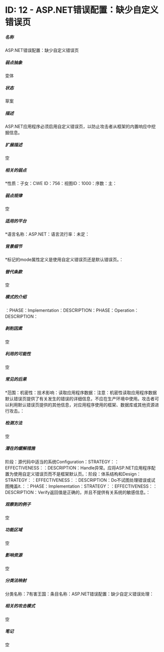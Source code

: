 # ID: 12 - ASP.NET错误配置：缺少自定义错误页
<h5>名称</h5>ASP.NET错误配置：缺少自定义错误页
<h5>弱点抽象</h5>变体
<h5>状态</h5>草案
<h5>描述</h5>ASP.NET应用程序必须启用自定义错误页，以防止攻击者从框架的内置响应中挖掘信息。
<h5>扩展描述</h5>空
<h5>相关的弱点</h5>*性质：子女：CWE ID：756：视图ID：1000：序数：主：
<h5>弱点规律</h5>空
<h5>适用的平台</h5>*语言名称：ASP.NET：语言流行率：未定：
<h5>背景细节</h5>*<customError>标记的mode属性定义是使用自定义错误页还是默认错误页。：
<h5>替代条款</h5>空
<h5>模式的介绍</h5>：PHASE：Implementation：DESCRIPTION：PHASE：Operation：DESCRIPTION：
<h5>剥削因素</h5>空
<h5>利用的可能性</h5>空
<h5>常见的后果</h5>*范围：机密性：技术影响：读取应用程序数据：注意：机密性读取应用程序数据默认错误页提供了有关发生的错误的详细信息，不应在生产环境中使用。攻击者可以利用默认错误页提供的其他信息，对应用程序使用的框架、数据库或其他资源进行攻击。：
<h5>检测方法</h5>空
<h5>潜在的缓解措施</h5>阶段：源代码中适当的系统Configuration：STRATEGY：：EFFECTIVENESS：：DESCRIPTION：Handle异常。应将ASP.NET应用程序配置为使用自定义错误页而不是框架默认页。：阶段：体系结构和Design：STRATEGY：：EFFECTIVENESS：：DESCRIPTION：Do不试图处理错误或试图掩盖it.：：PHASE：Implementation：STRATEGY：：EFFECTIVENESS：：DESCRIPTION：Verify返回值是正确的，并且不提供有关系统的敏感信息。：
<h5>观察到的例子</h5>空
<h5>功能区域</h5>空
<h5>影响资源</h5>空
<h5>分类法映射</h5>分类名称：7有害王国：条目名称：ASP.NET错误配置：缺少自定义错误处理：
<h5>相关的攻击模式</h5>空
<h5>笔记</h5>空

